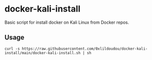 # docker-kali-install
Basic script for install docker on Kali Linux from Docker repos.

## Usage
```shell
curl -s https://raw.githubusercontent.com/0xlildoudou/docker-kali-install/main/docker-kali-install.sh | sh
```